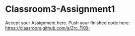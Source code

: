 # Classroom3-Assignment1

Accept your Assignment here. Push your finished code here:
https://classroom.github.com/a/Zrc_TKB-
